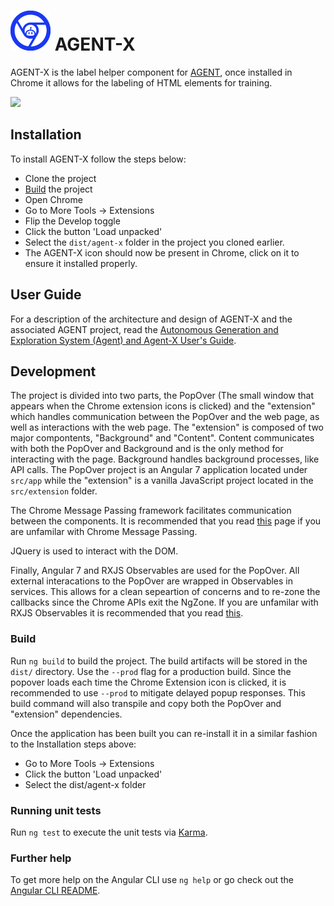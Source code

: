 # ![AGENT-X Logo](documentation/agent-x-logo-blue.png) AGENT-X

AGENT-X is the label helper component for [AGENT](https://github.com/UltimateSoftware/AGENT), once installed in Chrome it allows for the labeling of HTML elements for training.

<img src="./browse/documentation/intro.gif" width="400">

## Installation

To install AGENT-X follow the steps below:

* Clone the project
* [Build](#build) the project
* Open Chrome
* Go to More Tools -> Extensions
* Flip the Develop toggle
* Click the button 'Load unpacked'
* Select the `dist/agent-x` folder in the project you cloned earlier.
* The AGENT-X icon should now be present in Chrome, click on it to ensure it installed properly.

## User Guide

For a description of the architecture and design of AGENT-X and the associated AGENT project, read the [Autonomous Generation and Exploration System (Agent) and Agent-X User's Guide](./documentation/user_guide.md).

## Development

The project is divided into two parts, the PopOver (The small window that appears when the Chrome extension icons is clicked) and the "extension" which handles communication between the PopOver and the web page, as well as interactions with the web page. The "extension" is composed of two major compontents, "Background" and "Content". Content communicates with both the PopOver and Background and is the only method for interacting with the page. Background handles background processes, like API calls. The PopOver project is an Angular 7 application located under `src/app` while the "extension" is a vanilla JavaScript project located in the `src/extension` folder.

The Chrome Message Passing framework facilitates communication between the components. It is recommended that you read [this](https://developer.chrome.com/extensions/messaging) page if you are unfamilar with Chrome Message Passing.

JQuery is used to interact with the DOM.

Finally, Angular 7 and RXJS Observables are used for the PopOver. All external interacations to the PopOver are wrapped in Observables in services. This allows for a clean sepeartion of concerns and to re-zone the callbacks since the Chrome APIs exit the NgZone. If you are unfamilar with RXJS Observables it is recommended that you read [this](https://www.learnrxjs.io/).

### Build

Run `ng build` to build the project. The build artifacts will be stored in the `dist/` directory. Use the `--prod` flag for a production build. Since the popover loads each time the Chrome Extension icon is clicked, it is recommended to use `--prod` to mitigate delayed popup responses. This build command will also transpile and copy both the PopOver and "extension" dependencies.

Once the application has been built you can re-install it in a similar fashion to the Installation steps above:

* Go to More Tools -> Extensions
* Click the button 'Load unpacked'
* Select the dist/agent-x folder

### Running unit tests

Run `ng test` to execute the unit tests via [Karma](https://karma-runner.github.io).

### Further help

To get more help on the Angular CLI use `ng help` or go check out the [Angular CLI README](https://github.com/angular/angular-cli/blob/master/README.md).
